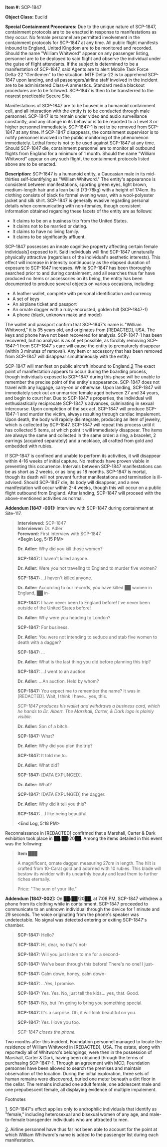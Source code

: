 **Item #:** SCP-1847

**Object Class:** Euclid

**Special Containment Procedures:** Due to the unique nature of SCP-1847, containment protocols are to be enacted in response to manifestations as they occur. No female personnel are permitted involvement in the containment protocols for SCP-1847 at any time. All public flight manifests inbound to England, United Kingdom are to be monitored and recorded. Should the name "William Whitword" appear on any passenger listing, personnel are to be deployed to said flight and observe the individual under the guise of flight attendants. If the subject is determined to be a manifestation of SCP-1847, said Agents are to alert Mobile Task Force Delta-22 "Gentlemen" to the situation. MTF Delta-22 is to apprehend SCP-1847 upon landing, and all passengers/airline staff involved in the incident are to be administered Class-A amnestics. Standard media blackout procedures are to be followed. SCP-1847 is then to be transferred to the nearest practicable Secure Site.

Manifestations of SCP-1847 are to be housed in a humanoid containment cell, and all interaction with the entity is to be conducted through male personnel. SCP-1847 is to remain under video and audio surveillance constantly, and any change in its behavior is to be reported to a Level 3 or higher personnel immediately. SCP-1847-1 is not to be removed from SCP-1847 at any time. If SCP-1847 disappears, the containment supervisor is to notify personnel involved in the public monitoring of the phenomenon immediately. Lethal force is not to be used against SCP-1847 at any time. Should SCP-1847 die, containment personnel are to monitor all outbound flights from England for a minimum of 1 month. Should the name "William Whitword" appear on any such flight, the containment protocols listed above are to be enacted.

**Description:** SCP-1847 is a humanoid entity, a Caucasian male in its mid-thirties self-identifying as "William Whitword." The entity's appearance is consistent between manifestations, sporting green eyes, light brown, medium-length hair and a lean build (73-78kg) with a height of 174cm. Its clothing consists of black tie formal evening wear, with a wool-polyester jacket and silk shirt. SCP-1847 is generally evasive regarding personal details when communicating with non-females, though consistent information obtained regarding these facets of the entity are as follows:

*   It claims to be on a business trip from the United States.
*   It claims not to be married or dating.
*   It claims to have no living family.
*   It claims to be significantly affluent.

SCP-1847 possesses an innate cognitive property affecting certain female individuals[1](javascript:;) exposed to it. Said individuals will find SCP-1847 unnaturally physically attractive (regardless of the individual's aesthetic interests). This effect will increase in intensity continuously as the elapsed duration of exposure to SCP-1847 increases. While SCP-1847 has been thoroughly searched prior to and during containment, and all searches thus far have produced no items or accessories on its being, the entity has been documented to produce several objects on various occasions, including:

*   A leather wallet, complete with personal identification and currency
*   A set of keys
*   An airplane ticket and passport
*   An ornate dagger with a ruby-encrusted, golden hilt (SCP-1847-1)
*   A phone (black, unknown make and model)

The wallet and passport confirm that SCP-1847's name is "William Whitword," it is 35 years old, and originates from \[REDACTED\], USA. The keys and phone have not been recovered for analysis. SCP-1847-1 has been recovered, but no analysis is as of yet possible, as forcibly removing SCP-1847-1 from SCP-1847's care will cause the entity to prematurely disappear (within 3 minutes of removal). Any item or accessory that has been removed from SCP-1847 will disappear simultaneously with the entity.

SCP-1847 will manifest on public aircraft inbound to England.[2](javascript:;) The exact point of manifestation appears to occur during the boarding process, though individuals exposed to SCP-1847 during this phase will be unable to remember the precise point of the entity's appearance. SCP-1847 does not travel with any luggage, carry-on or otherwise. Upon landing, SCP-1847 will immediately seek out an unmarried female aged between 27 and 34 years, and begin to court her. Due to SCP-1847's properties, the individual will enthusiastically reciprocate SCP-1847's advances, culminating in sexual intercourse. Upon completion of the sex act, SCP-1847 will produce SCP-1847-1 and murder the victim, always resulting through cardiac impalement. Upon death, the body will rapidly disintegrate, producing an item of jewelry, which is collected by SCP-1847. SCP-1847 will repeat this process until it has collected 5 items, at which point it will immediately disappear. The items are always the same and collected in the same order: a ring, a bracelet, 2 earrings (acquired separately) and a necklace, all crafted from gold and embedded with rubies.

If SCP-1847 is confined and unable to perform its activities, it will disappear within 4-16 weeks of initial capture. No methods have proven viable in preventing this occurrence. Intervals between SCP-1847 manifestations can be as short as 2 weeks, or as long as 18 months. SCP-1847 is mortal, though its death will not prevent further manifestations and termination is ill-advised. Should SCP-1847 die, its body will disappear, and a new manifestation will occur within 2-4 weeks, though this will occur on a public flight outbound from England. After landing, SCP-1847 will proceed with the above-mentioned activities as normal.

**Addendum \[1847 -001\]:** Interview with SCP-1847 during containment at Site-117.

> **Interviewed:** SCP-1847  
> **Interviewer:** Dr. Adler  
> **Foreword:** First interview with SCP-1847.  
> **<Begin Log, 5:15 PM>**
> 
> **Dr. Adler:** Why did you kill those women?
> 
> **SCP-1847:** I haven't killed anyone.
> 
> **Dr. Adler:** Were you not traveling to England to murder five women?
> 
> **SCP-1847:** …I haven't killed anyone.
> 
> **Dr. Adler:** According to our records, you have killed ██ women in England, ██ in-
> 
> **SCP-1847:** I have never been to England before! I've never been outside of the United States before!
> 
> **Dr. Adler:** Why were you heading to London?
> 
> **SCP-1847:** For business.
> 
> **Dr. Adler:** You were not intending to seduce and stab five women to death with a dagger?
> 
> **SCP-1847:** …
> 
> **Dr. Adler:** What is the last thing you did before planning this trip?
> 
> **SCP-1847:** …I went to an auction.
> 
> **Dr. Adler:** …An auction. Held by whom?
> 
> **SCP-1847:** You expect me to remember the name? It was in \[REDACTED\]. Wait, I think I have… yes, this.
> 
> _SCP-1847 produces his wallet and withdraws a business card, which he hands to Dr. Albert. The Marshall, Carter, & Dark logo is plainly visible._
> 
> **Dr. Adler:** Son of a bitch.
> 
> **SCP-1847:** What?
> 
> **Dr. Adler:** Why did you plan the trip?
> 
> **SCP-1847:** It told me to.
> 
> **Dr. Adler:** What did?
> 
> **SCP-1847:** \[DATA EXPUNGED\].
> 
> **Dr. Adler:** What?
> 
> **SCP-1847:** \[DATA EXPUNGED\] the dagger.
> 
> **Dr. Adler:** Why did it tell you this?
> 
> **SCP-1847:** …I like being beautiful.
> 
> **<End Log, 5:18 PM>**

Reconnaissance in \[REDACTED\] confirmed that a Marshall, Carter & Dark exhibition took place in ██/██/20██. Among the items detailed in this event was the following:

> **Item ███**
> 
> A magnificent, ornate dagger, measuring 27cm in length. The hilt is crafted from 10-Carat gold and adorned with 10 rubies. This blade will bestow its wielder with its unearthly beauty and lead them to further riches eternally.
> 
> Price: "The sum of your life."

**Addendum \[1847-002\]:** On ██/██/20██, at 7:08 PM, SCP-1847 withdrew a phone from its clothing while in containment. SCP-1847 proceeded to communicate to an unknown individual through the device for 1 minute and 29 seconds. The voice originating from the phone's speaker was undetectable. No signal was detected entering or exiting SCP-1847's chamber.

> **SCP-1847:** Hello?
> 
> **SCP-1847:** Hi, dear, no that's not-
> 
> **SCP-1847:** Will you just listen to me for a second-
> 
> **SCP-1847:** We've been through this before! There's no one! I just-
> 
> **SCP-1847:** Calm down, honey, calm down-
> 
> **SCP-1847:** …Yes, I promise.
> 
> **SCP-1847:** Yes. Yes. No, just tell the kids… yes, that. Good.
> 
> **SCP-1847:** No, but I'm going to bring you something special.
> 
> **SCP-1847:** It's a surprise. Oh, it will look beautiful on you.
> 
> **SCP-1847:** Yes. I love you too.
> 
> _SCP-1847 closes the phone._

Two months after this incident, Foundation personnel managed to locate the residence of William Whitword in \[REDACTED\], USA. The estate, along with reportedly all of Whitword's belongings, were then in the possession of Marshall, Carter & Dark, having been obtained through the terms of purchasing SCP-1847-1. Through an agreement with MCD, Foundation personnel have been allowed to search the premises and maintain observation of the location. During the initial exploration, three sets of human remains were discovered, buried one meter beneath a dirt floor in the cellar. The remains included one adult female, one adolescent male and one prepubescent female, all displaying evidence of multiple impalement.

Footnotes

[1](javascript:;). SCP-1847's effect applies only to androphilic individuals that identify as "female," including heterosexual and bisexual women of any age, and male-to-female transgender individuals who are attracted to men.

[2](javascript:;). Airline personnel have thus far not been able to account for the point at which William Whitword's name is added to the passenger list during each manifestation.